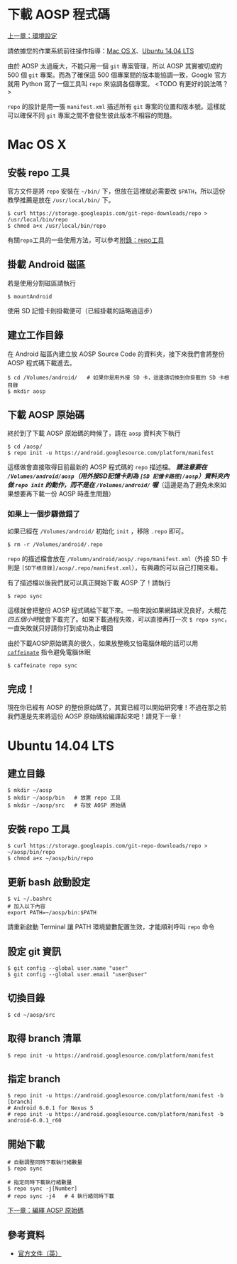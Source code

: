 # 下載 AOSP 程式碼

[上一章：環境設定](/ch1_setup)

請依據您的作業系統前往操作指導：[Mac OS X](#macosx)、[Ubuntu 14.04 LTS](#ubuntu1404)

由於 AOSP 太過龐大，不能只用一個 `git` 專案管理，所以 AOSP 其實被切成約 500 個 `git` 專案。而為了確保這 500 個專案間的版本能協調一致，Google 官方就用 Python 寫了一個工具叫 `repo` 來協調各個專案。
<TODO 有更好的說法嗎？>

`repo` 的設計是用一張 `manifest.xml` 描述所有 `git` 專案的位置和版本號。這樣就可以確保不同 `git` 專案之間不會發生彼此版本不相容的問題。

# <a name="macosx">Mac OS X</a>
## 安裝 repo 工具

官方文件是將 `repo` 安裝在 `~/bin/` 下，但放在這裡就必需要改 `$PATH`，所以這份教學推薦是放在 `/usr/local/bin/` 下。

```shell
$ curl https://storage.googleapis.com/git-repo-downloads/repo > /usr/local/bin/repo
$ chmod a+x /usr/local/bin/repo
```

有關`repo`工具的一些使用方法，可以參考[附錄：repo工具](/appendix/repo/)

## 掛載 Android 磁區

若是使用分割磁區請執行

```shell
$ mountAndroid
```

使用 SD 記憶卡則掛載便可（已經掛載的話略過這步）

## 建立工作目錄

在 Android 磁區內建立放 AOSP Source Code 的資料夾，接下來我們會將整份 AOSP 程式碼下載進去。

```shell
$ cd /Volumes/android/   # 如果你是用外接 SD 卡，這邊請切換到你掛載的 SD 卡根目錄
$ mkdir aosp
```

## 下載 AOSP 原始碼
終於到了下載 AOSP 原始碼的時候了，請在 `aosp` 資料夾下執行

```shell
$ cd /aosp/
$ repo init -u https://android.googlesource.com/platform/manifest
```

這樣做會直接取得目前最新的 AOSP 程式碼的 `repo` 描述檔。
***請注意要在 `/Volumes/android/aosp`（用外接SD記憶卡則為 `[SD 記憶卡路徑]/aosp`）資料夾內做 `repo init` 的動作，而不是在 `/Volumes/android/` 喔***（這邊是為了避免未來如果想要再下載一份 AOSP 時產生問題）

### 如果上一個步驟做錯了
如果已經在 `/Volumes/android/` 初始化 `init` ，移除 `.repo` 即可。

```shell
$ rm -r /Volumes/android/.repo

```


`repo` 的描述檔會放在 `/Volumn/android/aosp/.repo/manifest.xml`（外接 SD 卡則是 `[SD下根目錄]/aosp/.repo/manifest.xml`），有興趣的可以自己打開來看。

有了描述檔以後我們就可以真正開始下載 AOSP 了！請執行

```shell
$ repo sync
```

這樣就會把整份 AOSP 程式碼給下載下來。一般來說如果網路狀況良好，大概花*四五個小時*就會下載完了。如果下載過程失敗，可以直接再打一次 `$ repo sync`，一直失敗就只好請你打到成功為止嘍囧

由於下載AOSP原始碼真的很久，如果放整晚又怕電腦休眠的話可以用 [`caffeinate`](/appendix/cli-tools/caffeinate.md) 指令避免電腦休眠

```shell
$ caffeinate repo sync
```

## 完成！

現在你已經有 AOSP 的整份原始碼了，其實已經可以開始研究嘍！不過在那之前我們還是先來將這份 AOSP 原始碼給編譯起來吧！請見下一章！

# <a name="ubuntu1404">Ubuntu 14.04 LTS</a>

## 建立目錄

```shell
$ mkdir ~/aosp
$ mkdir ~/aosp/bin   # 放置 repo 工具
$ mkdir ~/aosp/src   # 存放 AOSP 原始碼
```

## 安裝 repo 工具

```shell
$ curl https://storage.googleapis.com/git-repo-downloads/repo > ~/aosp/bin/repo
$ chmod a+x ~/aosp/bin/repo
```

## 更新 bash 啟動設定

```shell
$ vi ~/.bashrc
# 加入以下內容
export PATH=~/aosp/bin:$PATH
```

請重新啟動 Terminal 讓 PATH 環境變數配置生效，才能順利呼叫 `repo` 命令

## 設定 git 資訊

```shell
$ git config --global user.name "user"
$ git config --global user.email "user@user"
```

## 切換目錄

```shell
$ cd ~/aosp/src
```

## 取得 branch 清單

```shell
$ repo init -u https://android.googlesource.com/platform/manifest
```

## 指定 branch

```shell
$ repo init -u https://android.googlesource.com/platform/manifest -b [branch]
# Android 6.0.1 for Nexus 5
# repo init -u https://android.googlesource.com/platform/manifest -b android-6.0.1_r60
```

## 開始下載

```shell
# 自動調整同時下載執行緒數量
$ repo sync

# 指定同時下載執行緒數量
$ repo sync -j[Number]
# repo sync -j4   # 4 執行緒同時下載
```

[下一章：編繹 AOSP 原始碼](/ch3_build)

## 參考資料
* [官方文件（英）](https://source.android.com/source/downloading.html)
